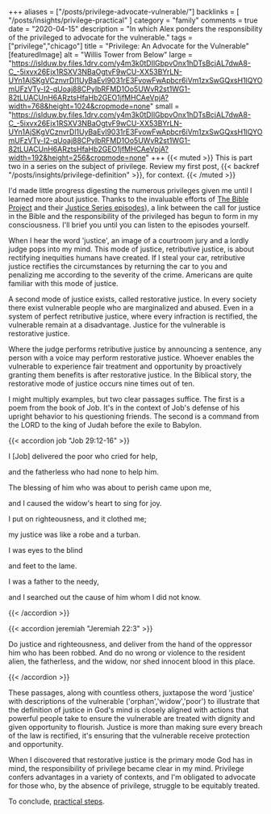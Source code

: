 +++
aliases = ["/posts/privilege-advocate-vulnerable/"]
backlinks = [
  "/posts/insights/privilege-practical"
]
category = "family"
comments = true
date = "2020-04-15"
description = "In which Alex ponders the responsibility of the privileged to advocate for the vulnerable."
tags = ["privilege","chicago"]
title = "Privilege: An Advocate for the Vulnerable"
[featuredImage]
  alt = "Willis Tower from Below"
  large = "https://islduw.by.files.1drv.com/y4m3k0tDIlGbpvOnx1hDTsBcjAL7dwA8-C_-5ixvx26Ejx1RSXV3NBaOgtvF9wCU-XX53BYrLN-UYn1AjSKgVCznvrDl1UyBaEvl9031rE3FvowFwApbcr6iVm1zxSwGQxsH1lQYOmUFzVTy-I2-qUoaj88CPyIbRFMD1Oo5UWvR2st1WG1-82tLUACUnH6ARztsHfaHb2GEO1jfMHCAeVpjA?width=768&height=1024&cropmode=none"
  small = "https://islduw.by.files.1drv.com/y4m3k0tDIlGbpvOnx1hDTsBcjAL7dwA8-C_-5ixvx26Ejx1RSXV3NBaOgtvF9wCU-XX53BYrLN-UYn1AjSKgVCznvrDl1UyBaEvl9031rE3FvowFwApbcr6iVm1zxSwGQxsH1lQYOmUFzVTy-I2-qUoaj88CPyIbRFMD1Oo5UWvR2st1WG1-82tLUACUnH6ARztsHfaHb2GEO1jfMHCAeVpjA?width=192&height=256&cropmode=none"
+++
{{< muted >}}
This is part two in a series on the subject of privilege. Review my first post, {{< backref "/posts/insights/privilege-definition" >}}, for context.
{{< /muted >}}

I'd made little progress digesting the numerous privileges given me until I learned more about justice. Thanks to the invaluable efforts of [The Bible Project](https://bibleproject.com/about/) and their [Justice Series episodes](https://bibleproject.com/podcast/series/justice-series/)), a link between the call for justice in the Bible and the responsibility of the privileged has begun to form in my consciousness. I'll brief you until you can listen to the episodes yourself.

When I hear the word 'justice', an image of a courtroom jury and a lordly judge pops into my mind. This mode of justice, retributive justice, is about rectifying inequities humans have created. If I steal your car, retributive justice rectifies the circumstances by returning the car to you and penalizing me according to the severity of the crime. Americans are quite familiar with this mode of justice.

A second mode of justice exists, called restorative justice. In every society there exist vulnerable people who are marginalized and abused. Even in a system of perfect retributive justice, where every infraction is rectified, the vulnerable remain at a disadvantage. Justice for the vulnerable is restorative justice.

Where the judge performs retributive justice by announcing a sentence, any person with a voice may perform restorative justice. Whoever enables the vulnerable to experience fair treatment and opportunity by proactively granting them benefits is after restorative justice. In the Biblical story, the restorative mode of justice occurs nine times out of ten.

I might multiply examples, but two clear passages suffice. The first is a poem from the book of Job. It's in the context of Job's defense of his upright behavior to his questioning friends. The second is a command from the LORD to the king of Judah before the exile to Babylon.

{{< accordion job "Job 29:12-16" >}}

<p>I [Job] delivered the poor who cried for help,</p>
<p>and the fatherless who had none to help him.</p>
<p>The blessing of him who was about to perish came upon me,</p>
<p>and I caused the widow's heart to sing for joy.</p>
<p>I put on righteousness, and it clothed me;</p>
<p>my justice was like a robe and a turban.</p>
<p>I was eyes to the blind</p>
<p>and feet to the lame.</p>
<p>I was a father to the needy,</p>
<p>and I searched out the cause of him whom I did not know.</p>

{{< /accordion >}}

{{< accordion jeremiah "Jeremiah 22:3" >}}

<p>Do justice and righteousness, and deliver from the hand of the oppressor him who has been robbed. And do no wrong or violence to the resident alien, the fatherless, and the widow, nor shed innocent blood in this place.</p>

{{< /accordion >}}

These passages, along with countless others, juxtapose the word 'justice' with descriptions of the vulnerable ('orphan','widow','poor') to illustrate that the definition of justice in God's mind is closely aligned with actions that powerful people take to ensure the vulnerable are treated with dignity and given opportunity to flourish. Justice is more than making sure every breach of the law is rectified, it's ensuring that the vulnerable receive protection and opportunity.

When I discovered that restorative justice is the primary mode God has in mind, the responsibility of privilege became clear in my mind. Privilege confers advantages in a variety of contexts, and I'm obligated to advocate for those who, by the absence of privilege, struggle to be equitably treated.

To conclude, [practical steps](/posts/privilege-practical).
